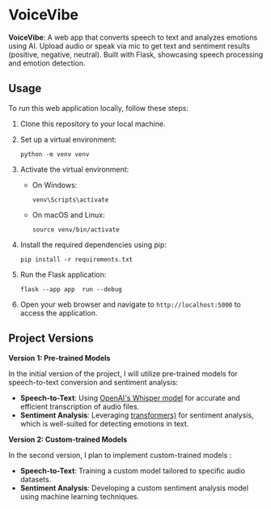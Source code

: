 # VoiceVibe
**VoiceVibe**: A web app that converts speech to text and analyzes emotions using AI. Upload audio or speak via mic to get text and sentiment results (positive, negative, neutral). Built with Flask, showcasing speech processing and emotion detection.

## Usage

To run this web application locally, follow these steps:

1. Clone this repository to your local machine.
2. Set up a virtual environment:
    ```
    python -m venv venv
    ```
3. Activate the virtual environment:
    - On Windows:
        ```
        venv\Scripts\activate
        ```
    - On macOS and Linux:
        ```
        source venv/bin/activate
        ```
4. Install the required dependencies using pip:

    ```
    pip install -r requirements.txt
    ```

6. Run the Flask application:

    ```
    flask --app app  run --debug
    ```

7. Open your web browser and navigate to `http://localhost:5000` to access the application.

## Project Versions
**Version 1: Pre-trained Models**

In the initial version of the project, I will utilize pre-trained models for speech-to-text conversion and sentiment analysis:

- **Speech-to-Text**: Using [OpenAI's Whisper model](https://github.com/openai/whisper) for accurate and efficient transcription of audio files. 
- **Sentiment Analysis**: Leveraging [transformers)](https://github.com/huggingface/transformers) for sentiment analysis, which is well-suited for detecting emotions in text.

**Version 2: Custom-trained Models**

In the second version, I plan to implement custom-trained models :

- **Speech-to-Text**: Training a custom model tailored to specific audio datasets.
- **Sentiment Analysis**: Developing a custom sentiment analysis model using machine learning techniques.

<!-- Note
Problem:
Issue with ffmpeg when trying to run ML_test/sentiment_analysis.py.

Solution:
Run ```scoop install ffmpeg``` to install ffmpeg. 

-->